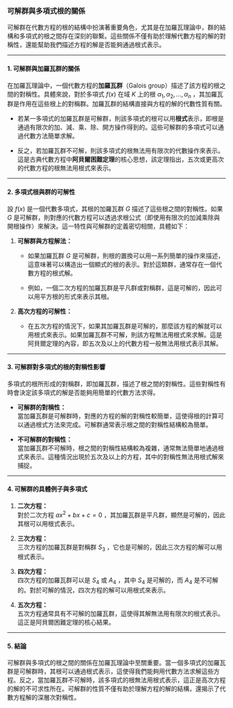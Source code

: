 ### **可解群與多項式根的關係**

可解群在代數方程的根的結構中扮演著重要角色，尤其是在加羅瓦理論中，群的結構和多項式的根之間存在深刻的聯繫。這些關係不僅有助於理解代數方程的解的對稱性，還能幫助我們描述方程的解是否能夠通過根式表示。

---

#### **1. 可解群與加羅瓦群的關係**

在加羅瓦理論中，一個代數方程的**加羅瓦群**（Galois group）描述了該方程的根之間的對稱性。具體來說，對於多項式  $f(x)$  在域  $K$  上的根  $\alpha_1, \alpha_2, \dots, \alpha_n$ ，其加羅瓦群是作用在這些根上的對稱群。加羅瓦群的結構直接與方程的解的代數性質有關。

- 若某一多項式的加羅瓦群是可解群，則該多項式的根可以用**根式**表示，即根是通過有限次的加、減、乘、除、開方操作得到的。這些可解群的多項式可以通過代數方法簡單求解。

- 反之，若加羅瓦群不可解，則該多項式的根無法用有限次的代數操作來表示。這是古典代數方程中**阿貝爾困難定理**的核心思想，該定理指出，五次或更高次的代數方程的根無法用根式來表示。

---

#### **2. 多項式根與群的可解性**

設  $f(x)$  是一個代數多項式，其根的加羅瓦群  $G$  描述了這些根之間的對稱性。如果  $G$  是可解群，則對應的代數方程可以透過求根公式（即使用有限次的加減乘除與開根操作）來解決。這一特性與可解群的定義密切相關，具體如下：

1. **可解群與方程解法：**
   - 如果加羅瓦群  $G$  是可解群，則根的置換可以用一系列簡單的操作來描述，這意味著可以構造出一個顯式的根的表示。對於這類群，通常存在一個代數方程的根式解。
   
   - 例如，一個二次方程的加羅瓦群是平凡群或對稱群，這是可解的，因此可以用平方根的形式來表示其根。

2. **高次方程的可解性：**
   - 在五次方程的情況下，如果其加羅瓦群是可解的，那麼該方程的解就可以用根式來表示。如果加羅瓦群不可解，則該方程無法用根式來求解。這是阿貝爾定理的內容，即五次及以上的代數方程一般無法用根式表示其解。

---

#### **3. 可解群對多項式的根的對稱性影響**

多項式的根所形成的對稱群，即加羅瓦群，描述了根之間的對稱性。這些對稱性有時會決定該多項式的解是否能夠用簡單的代數方法求得。

- **可解群的對稱性：**  
  當加羅瓦群是可解群時，對應的方程的解的對稱性較簡單，這使得根的計算可以通過根式方法來完成。可解群通常表示根之間的對稱性結構較為簡單。

- **不可解群的對稱性：**  
  當加羅瓦群不可解時，根之間的對稱性結構較為複雜，通常無法簡單地通過根式來表示。這種情況出現於五次及以上的方程，其中的對稱性無法用根式解來捕捉。

---

#### **4. 可解群的具體例子與多項式**

1. **二次方程：**  
   對於二次方程  $ax^2 + bx + c = 0$ ，其加羅瓦群是平凡群，顯然是可解的，因此其根可以用根式表示。

2. **三次方程：**  
   三次方程的加羅瓦群是對稱群  $S_3$ ，它也是可解的，因此三次方程的解可以用根式表示。

3. **四次方程：**  
   四次方程的加羅瓦群可以是  $S_4$  或  $A_4$ ，其中  $S_4$  是可解的，而  $A_4$  是不可解的。對於可解的情況，四次方程的解可以用根式來表示。

4. **五次方程：**  
   五次方程通常具有不可解的加羅瓦群，這使得其解無法用有限次的根式表示。這正是阿貝爾困難定理的核心結果。

---

#### **5. 結論**

可解群與多項式的根之間的關係在加羅瓦理論中至關重要。當一個多項式的加羅瓦群是可解群時，其根可以通過根式表示，這使得我們能夠用代數方法求解這些方程。反之，當加羅瓦群不可解時，該多項式的根無法用根式表示，這正是高次方程的解的不可求性所在。可解群的性質不僅有助於理解方程的解的結構，還揭示了代數方程解的深層次對稱性。
